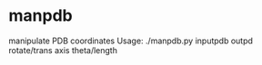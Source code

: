 # manpdb
manipulate PDB coordinates
Usage: ./manpdb.py inputpdb outpd rotate/trans axis theta/length
